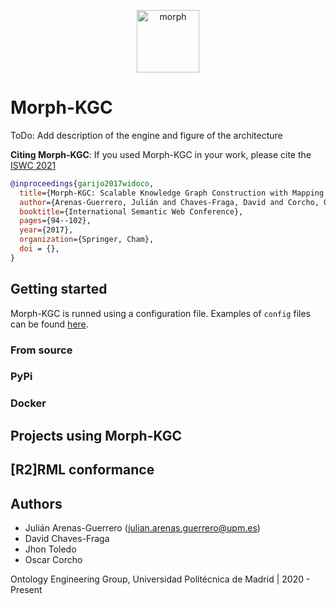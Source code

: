 <p align="center">
<img src="https://github.com/oeg-upm/morph-website/blob/master/morph-group/src/assets/logo.png" height="100" alt="morph">
</p>

# Morph-KGC

ToDo: Add description of the engine and figure of the architecture

**Citing Morph-KGC**: If you used Morph-KGC in your work, please cite the [ISWC 2021](paperhttps://iswc2017.semanticweb.org/paper-138)

```bib
@inproceedings{garijo2017widoco,
  title={Morph-KGC: Scalable Knowledge Graph Construction with Mapping Partitions},
  author={Arenas-Guerrero, Julián and Chaves-Fraga, David and Corcho, Oscar},
  booktitle={International Semantic Web Conference},
  pages={94--102},
  year={2017},
  organization={Springer, Cham},
  doi = {},
}
```


## Getting started

Morph-KGC is runned using a configuration file. Examples of `config` files can be found [here](https://github.com/oeg-upm/Morph-KGC/tree/main/examples).

### From source

### PyPi

### Docker


## Projects using Morph-KGC

## [R2]RML conformance

## Authors

- Julián Arenas-Guerrero (julian.arenas.guerrero@upm.es)
- David Chaves-Fraga
- Jhon Toledo
- Oscar Corcho

Ontology Engineering Group, Universidad Politécnica de Madrid | 2020 - Present
